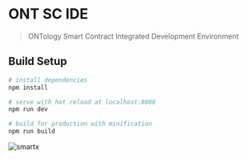 # ONT SC IDE

> ONTology Smart Contract Integrated Development Environment

## Build Setup

``` bash
# install dependencies
npm install

# serve with hot reload at localhost:8080
npm run dev

# build for production with minification
npm run build

```

![smartx](https://raw.githubusercontent.com/ontio-community/specifications/master/images/smartx.png)
